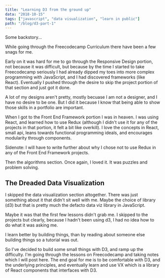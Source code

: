 ```yaml
---
title: "Learning D3 from the ground up"
data: "2018-10-15"
tags: ["javascript", "data visualization", "learn in public"]
path: "/blog/d3-part-1"
---
```


Some backstory...

While going through the Freecodecamp Curriculum there have been a few snags for me. 

Early on it was hard for me to go through the Responsive Design portion, not because it was difficult, but because by the time I started to take Freecodecamp seriously I had already dipped my toes into more complex programming with JavaScript, and I had discovered frameworks (like React). Eventually I pushed through the desire to skip the project portion of that section and just got it done. 

A lot of my designs aren't pretty, mostly becuase I am not a designer, and I have no desire to be one. But I did it because I know that being able to show those skills in a portfolio are important.

When I got to the Front End Framework portion I was in heaven. I was using React, and learned how to use Redux (although I didn't use it for any of the projects in that portion, it felt a bit like overkill). I love the concepts in React, small api, leans towards functional programming ideals, and encourages modularity through components. 

Sidenote: I will have to write further about why I chose not to use Redux in any of the Front End Framework projects. 

Then the algorithms section. Once again, I loved it. It was puzzles and problem solving.   

## The Dreaded Data Visualization
I skipped the data visualization section altogether. There was just something about it that didn't sit well with me. Maybe the choice of library (d3) but that is pretty much the defacto data viz library in JavaScript. 

Maybe it was that the first few lessons didn't grab me. I skipped to the projects but clearly, because I hadn't been using d3, I had no idea how to do what it was asking me. 

I learn better by building things, than by reading about someone else building things so a tutorial was out. 

So I've decided to build some small things with D3, and ramp up the difficulty. I'm going through the lessons on Freecodecamp and taking notes which I will post here. The end goal for me is to be comfortable with D3, and the underlying principles, and eventually learn and use VX which is a library of React components that interfaces with D3.
